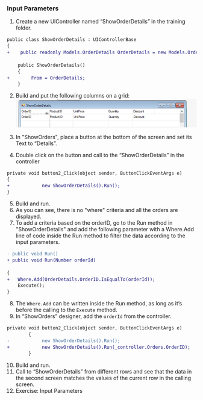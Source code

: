 ﻿### Input Parameters

1.	Create a new UIController named “ShowOrderDetails” in the training folder.
```diff
public class ShowOrderDetails : UIControllerBase
{
+    public readonly Models.OrderDetails OrderDetails = new Models.OrderDetails();

    public ShowOrderDetails()
    {
+        From = OrderDetails;                        
    }
```
2.	Build and put the following columns on a grid:
![ShowOrderDetails](Show_Order_Details.png)

3.	In "ShowOrders", place a button at the bottom of the screen and set its Text to “Details”.
4.	Double click on the button and call to the “ShowOrderDetails” in the controller 
```diff
private void button2_Click(object sender, ButtonClickEventArgs e)
{
+            new ShowOrderDetails().Run();
}
```
5.	Build and run.
6.	As you can see, there is no "where" criteria and all the orders are displayed.
7.	To add a criteria based on the orderID, go to the Run method in "ShowOrderDetails" and add the following parameter with a Where.Add line of code inside the Run method to filter the data according to the input parameters.
```diff
- public void Run()
+ public void Run(Number orderId)

{
+   Where.Add(OrderDetails.OrderID.IsEqualTo(orderId));
    Execute();
}
```

8.	The `Where.Add` can be written inside the Run method, as long as it’s before the calling to the `Execute` method.
9.	In “ShowOrders” designer, add the `orderId` from the controller. 
```diff
private void button2_Click(object sender, ButtonClickEventArgs e)
        {
-            new ShowOrderDetails().Run();
+            new ShowOrderDetails().Run(_controller.Orders.OrderID);
        }
```

10. Build and run. 
11. Call to “ShowOrderDetails” from different rows and see that the data in the second screen matches the values of the current row in the calling screen. 
12. Exercise: Input Parameters

